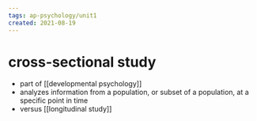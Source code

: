 ```yaml
---
tags: ap-psychology/unit1 
created: 2021-08-19
---
```


# cross-sectional study

- part of [[developmental psychology]]
- analyzes information from a population, or subset of a population, at a specific point in time
- versus [[longitudinal study]] 
